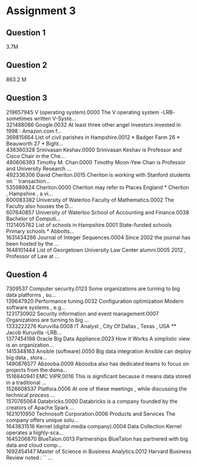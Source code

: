 Assignment 3
===================

Question 1
------------
3.7M

Question 2
---------------
863.2 M

Question 3
--------------
219657945	V (operating system).0000	The V operating system -LRB- sometimes written V-Syste...  
321488086	Google.0032	At least three other angel investors invested in 1998 : Amazon.com f...  
369815664	List of civil parishes in Hampshire.0012	* Badger Farm 26 * Beauworth 27 * Bight...  
436360328	Srinivasan Keshav.0000	Srinivasan Keshav is Professor and Cisco Chair in the Che...  
480606393	Timothy M. Chan.0000	Timothy Moon-Yew Chan is Professor and University Research ...  
492336306	David Cheriton.0015	Cheriton is working with Stanford students on `` transaction...  
535989824	Cheriton.0000	Cheriton may refer to Places England * Cheriton , Hampshire , a vi...  
600083382	University of Waterloo Faculty of Mathematics.0002	The Faculty also houses the D...  
607640857	University of Waterloo School of Accounting and Finance.0038	Bachelor of Computi...  
1121405762	List of schools in Hampshire.0001	State-funded schools Primary schools * Abbotts...  
1631434266	Journal of Integer Sequences.0004	Since 2002 the journal has been hosted by the ...  
1648101444	List of Georgetown University Law Center alumni.0005	2012 , Professor of Law at ...  

Question 4
----------------
7309537	Computer security.0123	Some organizations are turning to big data platforms , su...  
139647920	Performance tuning.0032	Configuration optimization Modern software systems , e.g...  
1231730902	Security information and event management.0007	Organizations are turning to big ...  
1333222276	Kuruvilla.0008	IT Analyst , City Of Dallas , Texas , USA ** Jacob Kuruvilla -LRB...  
1377454198	Oracle Big Data Appliance.0023	How it Works A simplistic view is an organization...  
1415348163	Ansible (software).0050	Big data integration Ansible can deploy big data , stora...  
1490876577	Abzooba.0009	Abzooba also has dedicated teams to focus on projects from the doma...  
1516840941	EMC ViPR.0016	This is significant because it means data stored in a traditional ...  
1526608537	Platfora.0006	At one of these meetings , while discussing the technical process ...  
1570765064	Databricks.0000	Databricks is a company founded by the creators of Apache Spark ...  
1621010950	Technosoft Corporation.0006	Products and Services The company offers unique solu...  
1643831516	Kernel (digital media company).0004	Data Collection Kernel operates a highly-sca...  
1645206870	BlueTalon.0013	Partnerships BlueTalon has partnered with big data and cloud comp...  
1692454147	Master of Science in Business Analytics.0012	Harvard Business Review noted : `` ...
